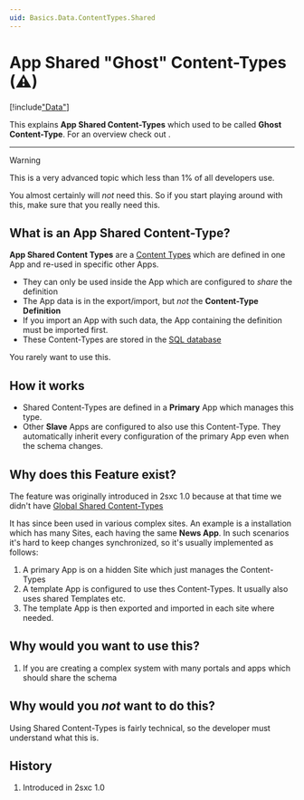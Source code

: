 ```yaml
---
uid: Basics.Data.ContentTypes.Shared
---
```


# App Shared "Ghost" Content-Types (⚠)

[!include["Data"](../_shared-content-types-app.md)]

This explains **App Shared Content-Types** which used to be called **Ghost Content-Type**. For an overview check out [](xref:Basics.Data.Index).

---

> [!WARNING]
> This is a very advanced topic which less than 1% of all developers use. 
> 
> You almost certainly will _not_ need this. So if you start playing around with this, 
> make sure that you really need this. 

## What is an App Shared Content-Type?

**App Shared Content Types** are a [Content Types](xref:Basics.Data.ContentTypes.Index) which are defined in one App and re-used in specific other Apps. 

* They can only be used inside the App which are configured to _share_ the definition
* The App data is in the export/import, but _not_ the **Content-Type Definition**
* If you import an App with such data, the App containing the definition must be imported first.
* These Content-Types are stored in the [SQL database](xref:Basics.Data.ContentTypes.SqlStorage)

You rarely want to use this. 

## How it works

* Shared Content-Types are defined in a **Primary** App which manages this type. 
* Other **Slave** Apps are configured to also use this Content-Type. They automatically inherit every configuration of the primary App even when the schema changes. 

## Why does this Feature exist?

The feature was originally introduced in 2sxc 1.0 because at that time we didn't have [Global Shared Content-Types](xref:Basics.Data.ContentTypes.Global)

It has since been used in various complex sites. An example is a installation which has many Sites, each having the same **News App**. In such scenarios it's hard to keep changes synchronized, so it's usually implemented as follows:

1. A primary App is on a hidden Site which just manages the Content-Types
1. A template App is configured to use thes Content-Types. It usually also uses shared Templates etc.
1. The template App is then exported and imported in each site where needed. 

## Why would you want to use this?

1. If you are creating a complex system with many portals and apps which should share the schema

## Why would you _not_ want to do this?

Using Shared Content-Types is fairly technical, so the developer must understand what this is. 


## History

1. Introduced in 2sxc 1.0
